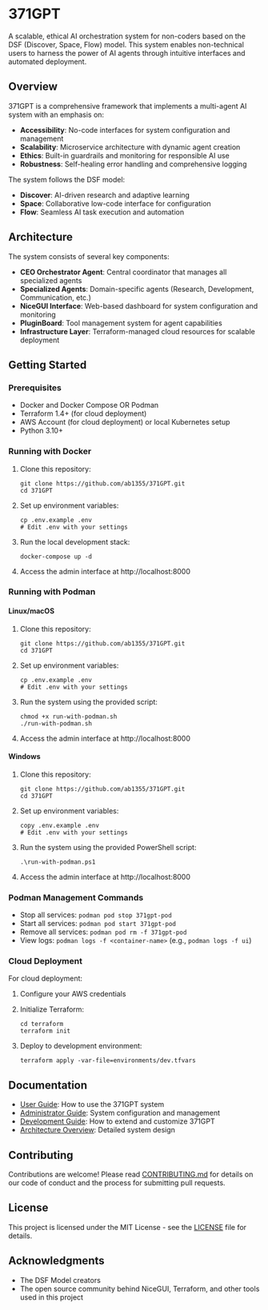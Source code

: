 # 371GPT

A scalable, ethical AI orchestration system for non-coders based on the DSF (Discover, Space, Flow) model. This system enables non-technical users to harness the power of AI agents through intuitive interfaces and automated deployment.

## Overview

371GPT is a comprehensive framework that implements a multi-agent AI system with an emphasis on:

- **Accessibility**: No-code interfaces for system configuration and management
- **Scalability**: Microservice architecture with dynamic agent creation
- **Ethics**: Built-in guardrails and monitoring for responsible AI use
- **Robustness**: Self-healing error handling and comprehensive logging

The system follows the DSF model:
- **Discover**: AI-driven research and adaptive learning
- **Space**: Collaborative low-code interface for configuration
- **Flow**: Seamless AI task execution and automation

## Architecture

The system consists of several key components:

- **CEO Orchestrator Agent**: Central coordinator that manages all specialized agents
- **Specialized Agents**: Domain-specific agents (Research, Development, Communication, etc.)
- **NiceGUI Interface**: Web-based dashboard for system configuration and monitoring
- **PluginBoard**: Tool management system for agent capabilities
- **Infrastructure Layer**: Terraform-managed cloud resources for scalable deployment

## Getting Started

### Prerequisites

- Docker and Docker Compose OR Podman
- Terraform 1.4+ (for cloud deployment)
- AWS Account (for cloud deployment) or local Kubernetes setup
- Python 3.10+

### Running with Docker

1. Clone this repository:
   ```
   git clone https://github.com/ab1355/371GPT.git
   cd 371GPT
   ```

2. Set up environment variables:
   ```
   cp .env.example .env
   # Edit .env with your settings
   ```

3. Run the local development stack:
   ```
   docker-compose up -d
   ```

4. Access the admin interface at http://localhost:8000

### Running with Podman

#### Linux/macOS

1. Clone this repository:
   ```
   git clone https://github.com/ab1355/371GPT.git
   cd 371GPT
   ```

2. Set up environment variables:
   ```
   cp .env.example .env
   # Edit .env with your settings
   ```

3. Run the system using the provided script:
   ```
   chmod +x run-with-podman.sh
   ./run-with-podman.sh
   ```

4. Access the admin interface at http://localhost:8000

#### Windows

1. Clone this repository:
   ```
   git clone https://github.com/ab1355/371GPT.git
   cd 371GPT
   ```

2. Set up environment variables:
   ```
   copy .env.example .env
   # Edit .env with your settings
   ```

3. Run the system using the provided PowerShell script:
   ```
   .\run-with-podman.ps1
   ```

4. Access the admin interface at http://localhost:8000

### Podman Management Commands

- Stop all services: `podman pod stop 371gpt-pod`
- Start all services: `podman pod start 371gpt-pod`
- Remove all services: `podman pod rm -f 371gpt-pod`
- View logs: `podman logs -f <container-name>` (e.g., `podman logs -f ui`)

### Cloud Deployment

For cloud deployment:

1. Configure your AWS credentials
2. Initialize Terraform:
   ```
   cd terraform
   terraform init
   ```

3. Deploy to development environment:
   ```
   terraform apply -var-file=environments/dev.tfvars
   ```

## Documentation

- [User Guide](docs/user-guide.md): How to use the 371GPT system
- [Administrator Guide](docs/admin-guide.md): System configuration and management
- [Development Guide](docs/dev-guide.md): How to extend and customize 371GPT
- [Architecture Overview](docs/architecture.md): Detailed system design

## Contributing

Contributions are welcome! Please read [CONTRIBUTING.md](CONTRIBUTING.md) for details on our code of conduct and the process for submitting pull requests.

## License

This project is licensed under the MIT License - see the [LICENSE](LICENSE) file for details.

## Acknowledgments

- The DSF Model creators
- The open source community behind NiceGUI, Terraform, and other tools used in this project